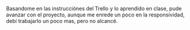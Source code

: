 Basandome en las instrucciónes del Trello y lo aprendido en clase, pude avanzar  con el proyecto, aunque me enrede un poco en la responsividad, debí trabajarlo un poco mas, pero no alcancé.
